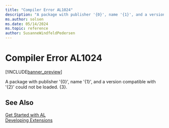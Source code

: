 ```yaml
---
title: "Compiler Error AL1024"
description: "A package with publisher '{0}', name '{1}', and a version compatible with '{2}' could not be loaded."
ms.author: solsen
ms.date: 05/14/2024
ms.topic: reference
author: SusanneWindfeldPedersen
---
```

[//]: # (START>DO_NOT_EDIT)
[//]: # (IMPORTANT:Do not edit any of the content between here and the END>DO_NOT_EDIT.)
[//]: # (Any modifications should be made in the .xml files in the ModernDev repo.)
# Compiler Error AL1024

[!INCLUDE[banner_preview](../includes/banner_preview.md)]

A package with publisher '{0}', name '{1}', and a version compatible with '{2}' could not be loaded. {3}.


[//]: # (IMPORTANT: END>DO_NOT_EDIT)
## See Also  
[Get Started with AL](../devenv-get-started.md)  
[Developing Extensions](../devenv-dev-overview.md)  